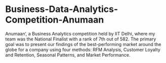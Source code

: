 # Business-Data-Analytics-Competition-Anumaan
Anumaan’, a Business Analytics competition held by IIT Delhi, where my team was the National Finalist with a rank of 7th out of 582. The primary goal was to present our findings of the best-performing market around the globe for a company using four methods: RFM Analysis, Customer Loyalty and Retention, Seasonal Patterns, and Market Performance.

